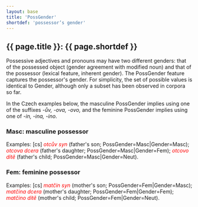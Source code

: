 ```yaml
---
layout: base
title: 'PossGender'
shortdef: 'possessor’s gender'
---
```


## {{ page.title }}: {{ page.shortdef }}

Possessive
adjectives and pronouns may have two different genders: that of the
possessed object (gender agreement with modified noun) and that of
the possessor (lexical feature, inherent gender). The PossGender
feature captures the possessor's gender. For simplicity, the set of
possible values is identical to Gender, although only a subset has
been observed in corpora so far.

In
the Czech examples below, the masculine PossGender implies using one
of the suffixes <I>-</I><I>ův, -ova, -ovo,</I>
and the feminine PossGender implies using one of <I>-</I><I>in,
-ina, -ino</I>.

### Masc: masculine possessor

Examples:
[cs]
<span style='color: red'><I>otcův
syn</I></span>
(father's
son; PossGender=Masc|Gender=Masc);
<span style='color: red'><I>otcova
dcera</I></span>
(father's
daughter; PossGender=Masc|Gender=Fem);
<span style='color: red'><I>otcovo
dítě</I></span>
(father's
child; PossGender=Masc|Gender=Neut).

### Fem: feminine possessor

Examples:
[cs]
<span style='color: red'><I>m</I></span><span style='color: red'><I>atčin
syn</I></span>
(mother's
son; PossGender=Fem|Gender=Masc);
<span style='color: red'><I>matčina
dcera</I></span>
(mother's
daughter; PossGender=Fem|Gender=Fem);
<span style='color: red'><I>matčino
dítě</I></span>
(mother's
child; PossGender=Fem|Gender=Neut).
